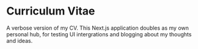 # Curriculum Vitae

A verbose version of my CV. This Next.js application doubles as my own personal hub, for testing UI intergrations and blogging about my thoughts and ideas.

